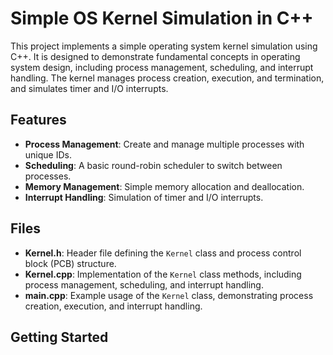 # Simple OS Kernel Simulation in C++

This project implements a simple operating system kernel simulation using C++. It is designed to demonstrate fundamental concepts in operating system design, including process management, scheduling, and interrupt handling. The kernel manages process creation, execution, and termination, and simulates timer and I/O interrupts.

## Features

- **Process Management**: Create and manage multiple processes with unique IDs.
- **Scheduling**: A basic round-robin scheduler to switch between processes.
- **Memory Management**: Simple memory allocation and deallocation.
- **Interrupt Handling**: Simulation of timer and I/O interrupts.

## Files

- **Kernel.h**: Header file defining the `Kernel` class and process control block (PCB) structure.
- **Kernel.cpp**: Implementation of the `Kernel` class methods, including process management, scheduling, and interrupt handling.
- **main.cpp**: Example usage of the `Kernel` class, demonstrating process creation, execution, and interrupt handling.

## Getting Started
